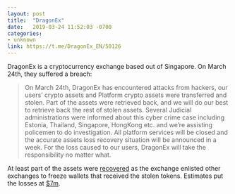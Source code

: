 ```yaml
---
layout: post
title:  "DragonEx"
date:   2019-03-24 11:52:03 -0700
categories:
- unknown
link: https://t.me/DragonEx_EN/50126
---
```


DragonEx is a cryptocurrency exchange based out of Singapore. On March 24th,
they suffered a breach:

> On March 24th, DragonEx has encountered attacks from hackers, our users’ crypto assets and Platform crypto assets were transferred and stolen. Part of the assets were retrieved back, and we will do our best to retrieve back the rest of stolen assets. Several Judicial administrations were informed about this cyber crime case including Estonia, Thailand, Singapore, HongKong etc. and we’re assisting policemen to do investigation. All platform services will be closed and the accurate assets loss recovery situation will be announced in a week. For the loss caused to our users, DragonEx will take the responsibility no matter what.

At least part of the assets were [recovered](https://nakedsecurity.sophos.com/2019/03/27/dragonex-exchange-hacked-smoking-ashes-being-raked-over/) as the exchange enlisted other exchanges to freeze wallets that received the stolen tokens. Estimates put the losses at [$7m](https://news.bitstarz.com/dragonex-says-7-million-taken-in-recent-hack).


